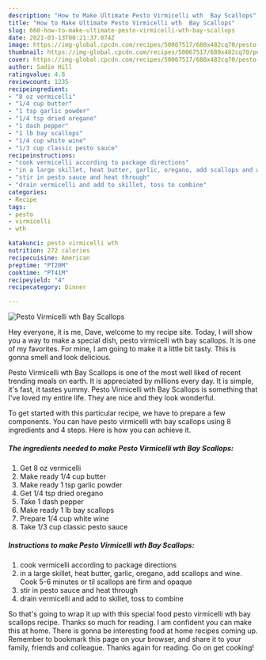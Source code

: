 ```yaml
---
description: "How to Make Ultimate Pesto Virmicelli wth  Bay Scallops"
title: "How to Make Ultimate Pesto Virmicelli wth  Bay Scallops"
slug: 660-how-to-make-ultimate-pesto-virmicelli-wth-bay-scallops
date: 2021-03-13T00:21:37.074Z
image: https://img-global.cpcdn.com/recipes/50067517/680x482cq70/pesto-virmicelli-wth-bay-scallops-recipe-main-photo.jpg
thumbnail: https://img-global.cpcdn.com/recipes/50067517/680x482cq70/pesto-virmicelli-wth-bay-scallops-recipe-main-photo.jpg
cover: https://img-global.cpcdn.com/recipes/50067517/680x482cq70/pesto-virmicelli-wth-bay-scallops-recipe-main-photo.jpg
author: Sadie Hill
ratingvalue: 4.8
reviewcount: 1235
recipeingredient:
- "8 oz vermicelli"
- "1/4 cup butter"
- "1 tsp garlic powder"
- "1/4 tsp dried oregano"
- "1 dash pepper"
- "1 lb bay scallops"
- "1/4 cup white wine"
- "1/3 cup classic pesto sauce"
recipeinstructions:
- "cook vermicelli according to package directions"
- "in a large skillet, heat butter, garlic, oregano, add scallops and wine.  Cook 5-6 minutes or til scallops are firm and opaque"
- "stir in pesto sauce and heat through"
- "drain vermicelli and add to skillet, toss to combine"
categories:
- Recipe
tags:
- pesto
- virmicelli
- wth

katakunci: pesto virmicelli wth 
nutrition: 272 calories
recipecuisine: American
preptime: "PT20M"
cooktime: "PT41M"
recipeyield: "4"
recipecategory: Dinner

---
```



![Pesto Virmicelli wth  Bay Scallops](https://img-global.cpcdn.com/recipes/50067517/680x482cq70/pesto-virmicelli-wth-bay-scallops-recipe-main-photo.jpg)

Hey everyone, it is me, Dave, welcome to my recipe site. Today, I will show you a way to make a special dish, pesto virmicelli wth  bay scallops. It is one of my favorites. For mine, I am going to make it a little bit tasty. This is gonna smell and look delicious.

Pesto Virmicelli wth  Bay Scallops is one of the most well liked of recent trending meals on earth. It is appreciated by millions every day. It is simple, it's fast, it tastes yummy. Pesto Virmicelli wth  Bay Scallops is something that I've loved my entire life. They are nice and they look wonderful.




To get started with this particular recipe, we have to prepare a few components. You can have pesto virmicelli wth  bay scallops using 8 ingredients and 4 steps. Here is how you can achieve it.

<!--inarticleads1-->

##### The ingredients needed to make Pesto Virmicelli wth  Bay Scallops:

1. Get 8 oz vermicelli
1. Make ready 1/4 cup butter
1. Make ready 1 tsp garlic powder
1. Get 1/4 tsp dried oregano
1. Take 1 dash pepper
1. Make ready 1 lb bay scallops
1. Prepare 1/4 cup white wine
1. Take 1/3 cup classic pesto sauce




<!--inarticleads2-->

##### Instructions to make Pesto Virmicelli wth  Bay Scallops:

1. cook vermicelli according to package directions
1. in a large skillet, heat butter, garlic, oregano, add scallops and wine.  Cook 5-6 minutes or til scallops are firm and opaque
1. stir in pesto sauce and heat through
1. drain vermicelli and add to skillet, toss to combine




So that's going to wrap it up with this special food pesto virmicelli wth  bay scallops recipe. Thanks so much for reading. I am confident you can make this at home. There is gonna be interesting food at home recipes coming up. Remember to bookmark this page on your browser, and share it to your family, friends and colleague. Thanks again for reading. Go on get cooking!
